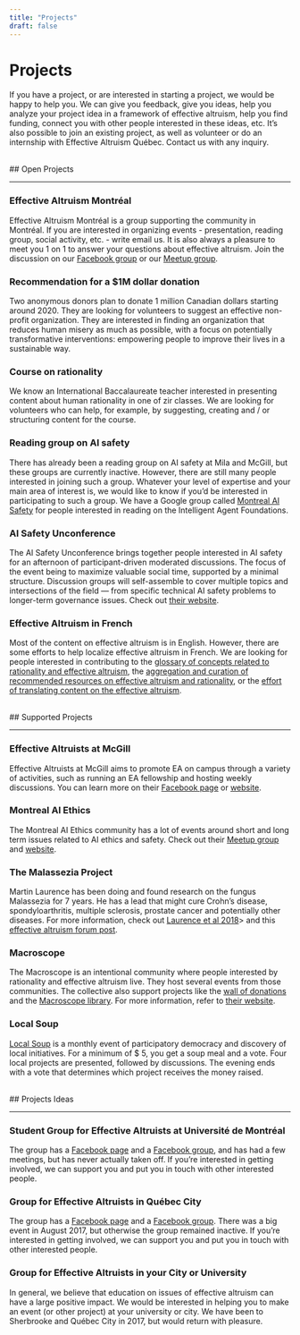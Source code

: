 ```yaml
---
title: "Projects"
draft: false
---
```


# Projects

If you have a project, or are interested in starting a project, we would be happy to help you. We can give you feedback, give you ideas, help you analyze your project idea in a framework of effective altruism, help you find funding, connect you with other people interested in these ideas, etc. It’s also possible to join an existing project, as well as volunteer or do an internship with Effective Altruism Québec. Contact us with any inquiry.

<br>
## Open Projects
<hr>

### Effective Altruism Montréal
Effective Altruism Montréal is a group supporting the community in Montréal. If you are interested in organizing events - presentation, reading group, social activity, etc. - write email us. It is also always a pleasure to meet you 1 on 1 to answer your questions about effective altruism. Join the discussion on our [Facebook group](https://www.facebook.com/groups/AltruismeEfficaceMontreal/) or our [Meetup group](https://www.meetup.com/AltruismeEfficaceMontreal/).

### Recommendation for a $1M dollar donation
Two anonymous donors plan to donate 1 million Canadian dollars starting around 2020. They are looking for volunteers to suggest an effective non-profit organization. They are interested in finding an organization that reduces human misery as much as possible, with a focus on potentially transformative interventions: empowering people to improve their lives in a sustainable way.

### Course on rationality
We know an International Baccalaureate teacher interested in presenting content about human rationality in one of zir classes. We are looking for volunteers who can help, for example, by suggesting, creating and / or structuring content for the course.

### Reading group on AI safety
There has already been a reading group on AI safety at Mila and McGill, but these groups are currently inactive. However, there are still many people interested in joining such a group. Whatever your level of expertise and your main area of interest is, we would like to know if you’d be interested in participating to such a group. We have a Google group called [Montreal AI Safety](https://groups.google.com/forum/#!forum/montreal-ai-safety) for people interested in reading on the Intelligent Agent Foundations.

### AI Safety Unconference
The AI Safety Unconference brings together people interested in AI safety for an afternoon of participant-driven moderated discussions. The focus of the event being to maximize valuable social time, supported by a minimal structure. Discussion groups will self-assemble to cover multiple topics and intersections of the field — from specific technical AI safety problems to longer-term governance issues. Check out [their website](https://aisafetyunconference.info/).

### Effective Altruism in French
Most of the content on effective altruism is in English. However, there are some efforts to help localize effective altruism in French. We are looking for people interested in contributing to the [glossary of concepts related to rationality and effective altruism](https://docs.google.com/spreadsheets/d/146P96UUueDbDU98rCTZPwtbBeGbodaqOWKUMUxX-zo4/), the [aggregation and curation of recommended resources on effective altruism and rationality](https://docs.google.com/spreadsheets/d/1d35agyKOcKMZFbG8pDAA0F-pvngZBL54F232rdMk0wY/edit#gid=0), or the [effort of translating content on the effective altruism](https://docs.google.com/spreadsheets/d/1Rr486cyBRaKcT9q3Kp81VPymTYPblBWkNaY2EM43n4U/).

<br>
## Supported Projects
<hr>

### Effective Altruists at McGill
Effective Altruists at McGill aims to promote EA on campus through a variety of activities, such as running an EA fellowship and hosting weekly discussions. You can learn more on their [Facebook page](https://www.facebook.com/eamcgill) or [website](https://www.effective-altruism-mcgill.org/).


### Montreal AI Ethics
The Montreal AI Ethics community has a lot of events around short and long term issues related to AI ethics and safety. Check out their [Meetup group](https://www.meetup.com/Artificial-Intelligence-Ethics/) and [website](https://montrealethics.ai/).

### The Malassezia Project
Martin Laurence has been doing and found research on the fungus Malassezia for 7 years. He has a lead that might cure Crohn’s disease, spondyloarthritis, multiple sclerosis, prostate cancer and potentially other diseases. For more information, check out [Laurence et al 2018](https://www.ncbi.nlm.nih.gov/pubmed/29675414)> and this [effective altruism forum post](https://forum.effectivealtruism.org/posts/4r3ZpiEoWft62yPwv/crohn-s-disease).

### Macroscope
The Macroscope is an intentional community where people interested by rationality and effective altruism live. They host several events from those communities. The collective also support projects like the [wall of donations](https://docs.google.com/drawings/d/1elYEFbyiGNi8Kpy7ybO8MMrRacpvueXlEvpy7fgFsVg/) and the [Macroscope library](https://bit.ly/MacroscopeLibrary). For more information, refer to [their website](https://macroscope.house/).

### Local Soup
[Local Soup](https://soupelocale.org) is a monthly event of participatory democracy and discovery of local initiatives. For a minimum of $ 5, you get a soup meal and a vote. Four local projects are presented, followed by discussions. The evening ends with a vote that determines which project receives the money raised.

<br>
## Projects Ideas
<hr>

### Student Group for Effective Altruists at Université de Montréal
The group has a [Facebook page](https://www.facebook.com/aeudem/) and a [Facebook group](https://www.facebook.com/groups/AltruismeEfficaceUdeM/), and has had a few meetings, but has never actually taken off. If you’re interested in getting involved, we can support you and put you in touch with other interested people.

### Group for Effective Altruists in Québec City
The group has a [Facebook page](https://www.facebook.com/AltruismeEfficaceVilledeQuebec/) and a [Facebook group](https://www.facebook.com/groups/AltruismeEfficaceVilledeQuebec/). There was a big event in August 2017, but otherwise the group remained inactive. If you’re interested in getting involved, we can support you and put you in touch with other interested people.

### Group for Effective Altruists in your City or University
In general, we believe that education on issues of effective altruism can have a large positive impact. We would be interested in helping you to make an event (or other project) at your university or city. We have been to Sherbrooke and Québec City in 2017, but would return with pleasure.
